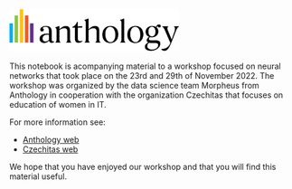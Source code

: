
<img src="https://raw.githubusercontent.com/blackboard-foundations/czechitas-workshop/main/anthology_logo.svg" alt="drawing" width="300"/>

This notebook is acompanying material to a workshop focused on neural networks that took place on the 23rd and 29th of November 2022. The workshop was organized by the data science team Morpheus from Anthology in cooperation with the organization Czechitas that focuses on education of women in IT. 

For more information see:
  * [Anthology web](https://www.anthology.com)
  * [Czechitas web](https://www.czechitas.cz)

We hope that you have enjoyed our workshop and that you will find this material useful.
